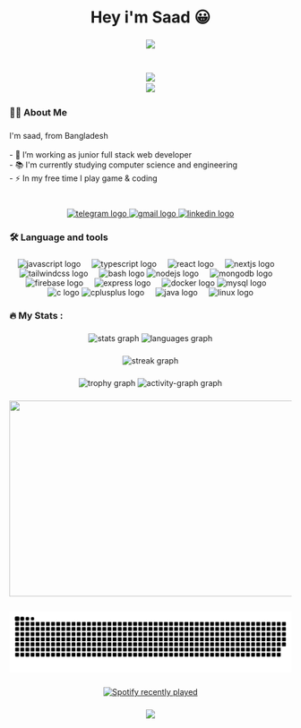 <h1 align="center">Hey i'm Saad 😀</h1>

###
<div align="center">
  <img height="300" src="https://i.postimg.cc/Bn3DBQQK/terminal.gif"  />
</div>

###
<br clear="both">
<div align="center">
  <img src="https://count.getloli.com/get/@istiakAHMEDsaad" /> <br/>
  <img src="https://wakatime.com/badge/user/eca219f3-9572-45ce-a31b-fd749c50e0db.svg"  />
</div>

###
<h3 align="left">👩‍💻  About Me</h3>

###
<p align="left">I'm saad, from Bangladesh<br><br>- 🔭 I’m working as junior full stack web developer<br>- 📚 I'm currently studying computer science and engineering<br>- ⚡ In my free time I play game & coding</p>

###
<br clear="both">
<div align="center">
  <a href="https://t.me/IstikAhamedSaad" target="_blank">
    <img src="https://img.shields.io/static/v1?message=Telegram&logo=telegram&label=&color=2CA5E0&logoColor=white&labelColor=&style=plastic" height="25" alt="telegram logo"  />
  </a>
  <a href="istiakahmedsaad.official@gmail.com" target="_blank">
    <img src="https://img.shields.io/static/v1?message=Gmail&logo=gmail&label=&color=D14836&logoColor=white&labelColor=&style=plastic" height="25" alt="gmail logo"  />
  </a>
  <a href="https://www.linkedin.com/in/istiakahmedsaad/" target="_blank">
    <img src="https://img.shields.io/static/v1?message=LinkedIn&logo=linkedin&label=&color=0077B5&logoColor=white&labelColor=&style=plastic" height="25" alt="linkedin logo"  />
  </a>
</div>

###
<h3 align="left">🛠 Language and tools</h3>

###
<div align="center">
  <img src="https://skillicons.dev/icons?i=js" height="40" alt="javascript logo"  />
  <img width="12" />
  <img src="https://skillicons.dev/icons?i=ts" height="40" alt="typescript logo"  />
  <img width="12" />
  <img src="https://skillicons.dev/icons?i=react" height="40" alt="react logo"  />
  <img width="12" />
  <img src="https://cdn.jsdelivr.net/gh/devicons/devicon/icons/nextjs/nextjs-original.svg" height="40" alt="nextjs logo"  />
  <img width="12" />
  <img src="https://skillicons.dev/icons?i=tailwind" height="40" alt="tailwindcss logo"  />
  <img width="12" />
  <img src="https://cdn.simpleicons.org/gnubash/4EAA25" height="40" alt="bash logo"  />
  <img src="https://skillicons.dev/icons?i=nodejs" height="40" alt="nodejs logo"  />
  <img width="12" />
    <img src="https://skillicons.dev/icons?i=mongodb" height="40" alt="mongodb logo"  />
  <img width="12" />
  <img src="https://skillicons.dev/icons?i=firebase" height="40" alt="firebase logo"  />
  <img width="12" />
  <img src="https://cdn.jsdelivr.net/gh/devicons/devicon/icons/express/express-original.svg" height="40" alt="express logo"  />
  <img width="12" />
  <img src="https://cdn.simpleicons.org/docker/2496ED" height="40" alt="docker logo"  />
  <img src="https://cdn.simpleicons.org/mysql/4479A1" height="40" alt="mysql logo"  />
  <img width="12" />
  <img src="https://skillicons.dev/icons?i=c" height="40" alt="c logo"  />
  <img src="https://cdn.jsdelivr.net/gh/devicons/devicon/icons/cplusplus/cplusplus-original.svg" height="40" alt="cplusplus logo"  />
  <img width="12" />
  <img src="https://cdn.jsdelivr.net/gh/devicons/devicon/icons/java/java-original.svg" height="40" alt="java logo"  />
  <img width="12" />
  <img src="https://cdn.simpleicons.org/linux/FCC624" height="40" alt="linux logo"  />
</div>

###
<h3 align="left">🔥   My Stats :</h3>

###
<div align="center">
  <img src="https://github-readme-stats.vercel.app/api?username=istiakAHMEDsaad&hide_title=false&hide_rank=false&show_icons=true&include_all_commits=true&count_private=true&disable_animations=false&theme=dracula&locale=en&hide_border=false&order=1" height="130" alt="stats graph"  />
  <img src="https://github-readme-stats.vercel.app/api/top-langs?username=istiakAHMEDsaad&locale=en&hide_title=false&layout=compact&card_width=320&langs_count=5&theme=dracula&hide_border=false&order=2" height="130" alt="languages graph"  />
</div>

###
<div align="center">
  <img src="https://streak-stats.demolab.com?user=istiakAHMEDsaad&locale=en&mode=daily&theme=dracula&hide_border=false&border_radius=5&order=3" height="150" alt="streak graph"  />
</div>

###
<div align="center">
  <img src="https://github-profile-trophy.vercel.app?username=istiakAHMEDsaad&theme=dracula&column=-1&row=1&margin-w=8&margin-h=8&no-bg=false&no-frame=false&order=4" height="150" alt="trophy graph"  />
  <img src="https://github-readme-activity-graph.vercel.app/graph?username=istiakAHMEDsaad&radius=16&theme=react&area=true&order=5" height="300" alt="activity-graph graph"  />
</div>

###
<div align="center">
<img height="350" width="600" src="https://wakatime.com/share/@istiak_ahmed_saad/fbb3e882-20e0-4d46-a574-d5b2020e16b9.svg" />
</div>

###
<div align="center">
  <img src="https://raw.githubusercontent.com/istiakAHMEDsaad/istiakAHMEDsaad/output/snake.svg" alt="Snake animation" />
</div>

###
<div align="center">
  <a href="https://open.spotify.com/user/sst014bkxfqurgu0e9rrj6d2f">
    <img src="https://spotify-recently-played-readme.vercel.app/api?user=sst014bkxfqurgu0e9rrj6d2f&count=1" alt="Spotify recently played"  />
  </a>
</div>

###
<div align="center">
    <a href="">
        <img src="https://github-contributor-stats.vercel.app/api?username=istiakAHMEDsaad&limit=5&theme=dark&combine_all_yearly_contributions=true" />
    </a>
</div>

###
